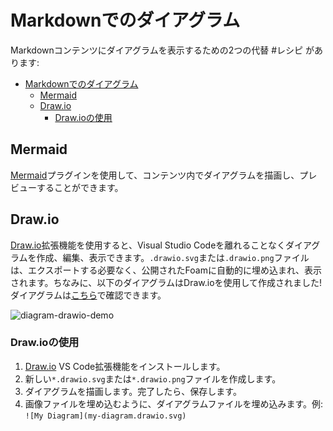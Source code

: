 # Markdownでのダイアグラム

Markdownコンテンツにダイアグラムを表示するための2つの代替 #レシピ があります:

- [Markdownでのダイアグラム](#markdownでのダイアグラム)
  - [Mermaid](#mermaid)
  - [Draw.io](#drawio)
    - [Draw.ioの使用](#drawioの使用)

## Mermaid

[Mermaid](https://marketplace.visualstudio.com/items?itemName=bierner.markdown-mermaid)プラグインを使用して、コンテンツ内でダイアグラムを描画し、プレビューすることができます。

## Draw.io

[Draw.io](https://marketplace.visualstudio.com/items?itemName=hediet.vscode-drawio)拡張機能を使用すると、Visual Studio Codeを離れることなくダイアグラムを作成、編集、表示できます。`.drawio.svg`または`.drawio.png`ファイルは、エクスポートする必要なく、公開されたFoamに自動的に埋め込まれ、表示されます。ちなみに、以下のダイアグラムはDraw.ioを使用して作成されました! ダイアグラムは[こちら](../../assets/images/diagram-drawio-demo.drawio.svg)で確認できます。

![diagram-drawio-demo](../../assets/images/diagram-drawio-demo.drawio.svg)

### Draw.ioの使用

1. [Draw.io](https://marketplace.visualstudio.com/items?itemName=hediet.vscode-drawio) VS Code拡張機能をインストールします。
2. 新しい`*.drawio.svg`または`*.drawio.png`ファイルを作成します。
3. ダイアグラムを描画します。完了したら、保存します。
4. 画像ファイルを埋め込むように、ダイアグラムファイルを埋め込みます。例: `![My Diagram](my-diagram.drawio.svg)`


